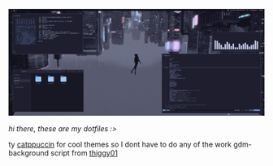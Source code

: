 ![Preview Image](./assets/screenshot.png)

*hi there, these are my dotfiles :>*

ty [catppuccin](https://github.com/catppuccin/catppuccin) for cool themes so I dont have to do any of the work
gdm-background script from [thiggy01](https://github.com/thiggy01/change-gdm-background)
